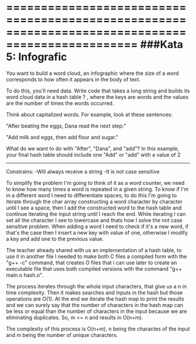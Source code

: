 =================================================================================================
###Kata 5: Infografic
=================================================================================================
You want to build a word cloud, an infographic where the size of a word corresponds to how often it appears in the body of text.

To do this, you'll need data. Write code that takes a long string and builds its word cloud data in a hash table ? , where the keys are words and the values are the number of times the words occurred.

Think about capitalized words. For example, look at these sentences:

"After beating the eggs, Dana read the next step:"

"Add milk and eggs, then add flour and sugar."

What do we want to do with "After", "Dana", and "add"? In this example, your final hash table should include one "Add" or "add" with a value of  2

---------------------------------------------------------------------------------------------------------------------------------------------
Constrains:
	-Will always receive a string
	-It is not case sensitive

To simplify the problem I'm going to think of it as a word counter, we need to know how many times a word is repeated in a given string. To know if I'm in a different word I need to
differentiate spaces, to do this I'm going to iterate through the char array constructing a word character by character until I see a space, then I add the constructed word to the hash
table and continue iterating the input string until I reach the end. While iterating I can set all the character I see to lowercase and thats how I solve the not case sensitive problem.
When adding a word I need to check if it's a new word, if that's the case then I insert a new key with value of one, otherwise I modify a key and add one to the previous value.   

The teacher already shared with us an implementation of a hash table, to use it in another file I needed to make both C files a compiled form with the "g++ -c" command, that creates
O files that i can use later to create an executable file that uses both compiled versions with the command "g++ main.o hash.o". 

The process iterates through the whole input characters, that give us a n in time complexity. Then it makes searches and inputs in the hash but those operations are O(1). 
At the end we iterate the hash map to print the results and we can surely say that the number of characters in the hash map can be less or equal than the number of characters in the input because we are eliminating duplicates. So, m <= n and results in O(n+m). 

The complexity of this process is O(n+m), n being the charactes of the input and m being the number of unique characters. 